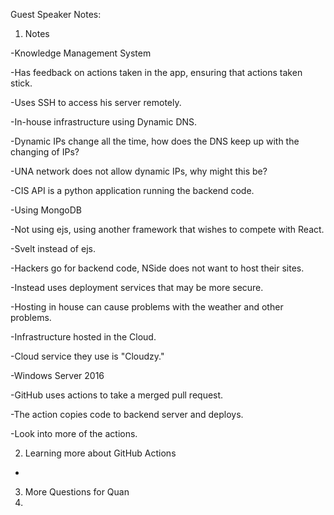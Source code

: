 Guest Speaker Notes:

1. Notes
   
-Knowledge Management System

-Has feedback on actions taken in the app, ensuring that actions taken stick.

-Uses SSH to access his server remotely.

-In-house infrastructure using Dynamic DNS.

-Dynamic IPs change all the time, how does the DNS keep up with the changing of IPs?
 
-UNA network does not allow dynamic IPs, why might this be?

-CIS API is a python application running the backend code.

-Using MongoDB

-Not using ejs, using another framework that wishes to compete with React.

-Svelt instead of ejs.

-Hackers go for backend code, NSide does not want to host their sites.

-Instead uses deployment services that may be more secure. 

-Hosting in house can cause problems with the weather and other problems. 

-Infrastructure hosted in the Cloud.

-Cloud service they use is "Cloudzy."

-Windows Server 2016

-GitHub uses actions to take a merged pull request.

-The action copies code to backend server and deploys. 

-Look into more of the actions.



2. Learning more about GitHub Actions
-




3. More Questions for Quan
4. 
